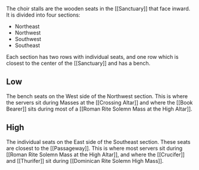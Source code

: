 The choir stalls are the wooden seats in the [[Sanctuary]] that face inward. It is divided into four sections:

- Northeast
- Northwest
- Southwest
- Southeast

Each section has two rows with individual seats, and one row which is closest to the center of the [[Sanctuary]] and has a bench.

## Low
The bench seats on the West side of the Northwest section. This is where the servers sit during Masses at the [[Crossing Altar]] and where the [[Book Bearer]] sits during most of a [[Roman Rite Solemn Mass at the High Altar]].

## High
The individual seats on the East side of the Southeast section. These seats are closest to the [[Passageway]]. This is where most servers sit during [[Roman Rite Solemn Mass at the High Altar]], and where the [[Crucifer]] and [[Thurifer]] sit during [[Dominican Rite Solemn High Mass]].